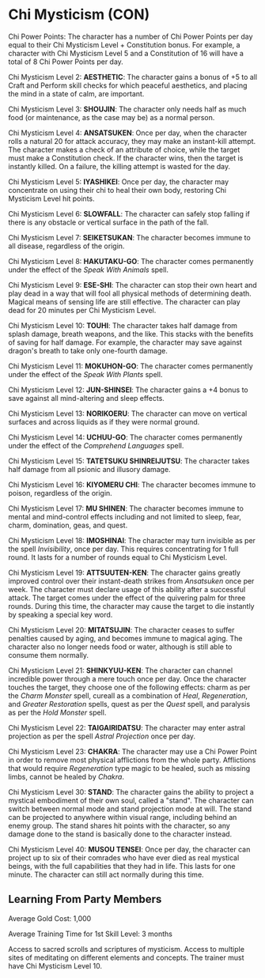 # Chi Mysticism (CON)

Chi Power Points: The character has a number of Chi Power Points per day equal to their Chi Mysticism Level + Constitution bonus. For example, a character with Chi Mysticism Level 5 and a Constitution of 16 will have a total of 8 Chi Power Points per day.

Chi Mysticism Level 2: **AESTHETIC**: The character gains a bonus of +5 to all Craft and Perform skill checks for which peaceful aesthetics, and placing the mind in a state of calm, are important.

Chi Mysticism Level 3: **SHOUJIN**: The character only needs half as much food (or maintenance, as the case may be) as a normal person.

Chi Mysticism Level 4: **ANSATSUKEN**: Once per day, when the character rolls a natural 20 for attack accuracy, they may make an instant-kill attempt. The character makes a check of an attribute of choice, while the target must make a Constitution check. If the character wins, then the target is instantly killed. On a failure, the killing attempt is wasted for the day.

Chi Mysticism Level 5: **IYASHIKEI**: Once per day, the character may concentrate on using their chi to heal their own body, restoring Chi Mysticism Level hit points.

Chi Mysticism Level 6: **SLOWFALL**: The character can safely stop falling if there is any obstacle or vertical surface in the path of the fall.

Chi Mysticism Level 7: **SEIKETSUKAN**: The character becomes immune to all disease, regardless of the origin.

Chi Mysticism Level 8: **HAKUTAKU-GO**: The character comes permanently under the effect of the *Speak With Animals* spell.

Chi Mysticism Level 9: **ESE-SHI**: The character can stop their own heart and play dead in a way that will fool all physical methods of determining death. Magical means of sensing life are still effective. The character can play dead for 20 minutes per Chi Mysticism Level.

Chi Mysticism Level 10: **TOUHI**: The character takes half damage from splash damage, breath weapons, and the like. This stacks with the benefits of saving for half damage. For example, the character may save against dragon's breath to take only one-fourth damage.

Chi Mysticism Level 11: **MOKUHON-GO**: The character comes permanently under the effect of the *Speak With Plants* spell.

Chi Mysticism Level 12: **JUN-SHINSEI**: The character gains a +4 bonus to save against all mind-altering and sleep effects.

Chi Mysticism Level 13: **NORIKOERU**: The character can move on vertical surfaces and across liquids as if they were normal ground.

Chi Mysticism Level 14: **UCHUU-GO**: The character comes permanently under the effect of the *Comprehend Languages* spell.

Chi Mysticism Level 15: **TATETSUKU SHINREIJUTSU**: The character takes half damage from all psionic and illusory damage.

Chi Mysticism Level 16: **KIYOMERU CHI**: The character becomes immune to poison, regardless of the origin.

Chi Mysticism Level 17: **MU SHINEN**: The character becomes immune to mental and mind-control effects including and not limited to sleep, fear, charm, domination, geas, and quest.

Chi Mysticism Level 18: **IMOSHINAI**: The character may turn invisible as per the spell *Invisibility*, once per day. This requires concentrating for 1 full round. It lasts for a number of rounds equal to Chi Mysticism Level.

Chi Mysticism Level 19: **ATTSUUTEN-KEN**: The character gains greatly improved control over their instant-death strikes from *Ansatsuken* once per week. The character must declare usage of this ability after a successful attack. The target comes under the effect of the quivering palm for three rounds. During this time, the character may cause the target to die instantly by speaking a special key word.

Chi Mysticism Level 20: **MITATSUJIN**: The character ceases to suffer penalties caused by aging, and becomes immune to magical aging. The character also no longer needs food or water, although is still able to consume them normally.

Chi Mysticism Level 21: **SHINKYUU-KEN**: The character can channel incredible power through a mere touch once per day. Once the character touches the target, they choose one of the following effects: charm as per the *Charm Monster* spell, cureall as a combination of *Heal*, *Regeneration*, and *Greater Restoration* spells, quest as per the *Quest* spell, and paralysis as per the *Hold Monster* spell.

Chi Mysticism Level 22: **TAIGAIRIDATSU**: The character may enter astral projection as per the spell *Astral Projection* once per day.

Chi Mysticism Level 23: **CHAKRA**: The character may use a Chi Power Point in order to remove most physical afflictions from the whole party. Afflictions that would require *Regeneration* type magic to be healed, such as missing limbs, cannot be healed by *Chakra*.

Chi Mysticism Level 30: **STAND**: The character gains the ability to project a mystical embodiment of their own soul, called a "stand". The character can switch between normal mode and stand projection mode at will. The stand can be projected to anywhere within visual range, including behind an enemy group. The stand shares hit points with the character, so any damage done to the stand is basically done to the character instead.

Chi Mysticism Level 40: **MUSOU TENSEI**: Once per day, the character can project up to six of their comrades who have ever died as real mystical beings, with the full capabilities that they had in life. This lasts for one minute. The character can still act normally during this time.

## Learning From Party Members

Average Gold Cost: 1,000

Average Training Time for 1st Skill Level: 3 months

Access to sacred scrolls and scriptures of mysticism. Access to multiple sites of meditating on different elements and concepts. The trainer must have Chi Mysticism Level 10.
